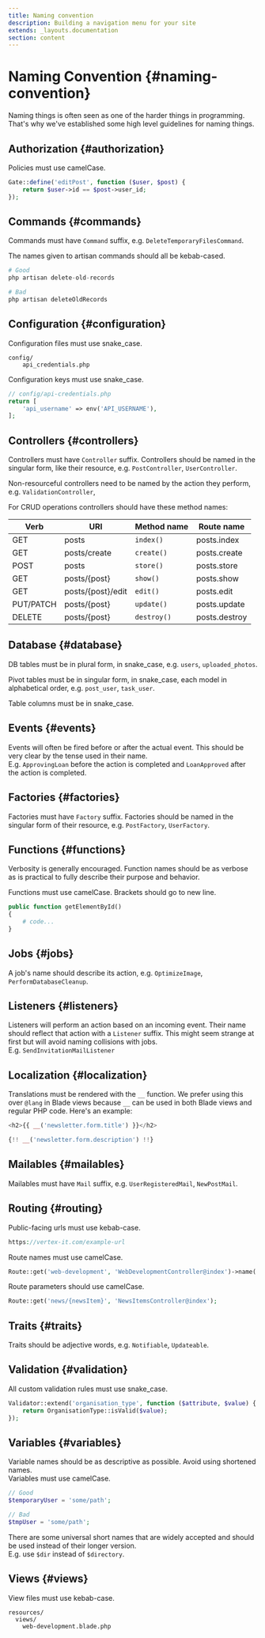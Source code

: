 ```yaml
---
title: Naming convention
description: Building a navigation menu for your site
extends: _layouts.documentation
section: content
---
```


# Naming Convention {#naming-convention}

Naming things is often seen as one of the harder things in programming. That's why we've established some high level guidelines for naming things.

## Authorization {#authorization}

Policies must use camelCase.

```php
Gate::define('editPost', function ($user, $post) {
    return $user->id == $post->user_id;
});
```

## Commands {#commands}

Commands must have `Command` suffix, e.g. `DeleteTemporaryFilesCommand`.

The names given to artisan commands should all be kebab-cased.

```php
# Good
php artisan delete-old-records

# Bad
php artisan deleteOldRecords
```

## Configuration {#configuration}

Configuration files must use snake_case.
```
config/
    api_credentials.php
```

Configuration keys must use snake_case.

```php
// config/api-credentials.php
return [
    'api_username' => env('API_USERNAME'),
];
```

## Controllers {#controllers}

Controllers must have `Controller` suffix. Controllers should be named in the singular form, like their resource, e.g. `PostController`, `UserController`.

Non-resourceful controllers need to be named by the action they perform, e.g. `ValidationController`,

For CRUD operations controllers should have these method names:

| Verb      | URI               | Method name | Route name    |
|-----------|-------------------|-------------|---------------|
| GET       | posts             | `index()`   | posts.index   |
| GET       | posts/create      | `create()`  | posts.create  |
| POST      | posts             | `store()`   | posts.store   |
| GET       | posts/{post}      | `show()`    | posts.show    |
| GET       | posts/{post}/edit | `edit()`    | posts.edit    |
| PUT/PATCH | posts/{post}      | `update()`  | posts.update  |
| DELETE    | posts/{post}      | `destroy()` | posts.destroy |

## Database {#database}

DB tables must be in plural form, in snake_case, e.g. `users`, `uploaded_photos`.

Pivot tables must be in singular form, in snake_case, each model in alphabetical order, e.g. `post_user`, `task_user`.

Table columns must be in snake_case.

## Events {#events}

Events will often be fired before or after the actual event. This should be very clear by the tense used in their name.  
E.g. `ApprovingLoan` before the action is completed and `LoanApproved` after the action is completed.

## Factories {#factories}

Factories must have `Factory` suffix. Factories should be named in the singular form of their resource, e.g. `PostFactory`, `UserFactory`.

## Functions {#functions}

Verbosity is generally encouraged. Function names should be as verbose as is practical to fully describe their purpose and behavior.

Functions must use camelCase. Brackets should go to new line.

```php
public function getElementById()
{
    # code...
}
```

## Jobs {#jobs}

A job's name should describe its action, e.g. `OptimizeImage`, `PerformDatabaseCleanup`.

## Listeners {#listeners}

Listeners will perform an action based on an incoming event. Their name should reflect that action with a `Listener` suffix. This might seem strange at first but will avoid naming collisions with jobs.  
E.g. `SendInvitationMailListener`

## Localization {#localization}

Translations must be rendered with the `__` function. We prefer using this over `@lang` in Blade views because `__` can be used in both Blade views and regular PHP code. Here's an example:
```php
<h2>{{ __('newsletter.form.title') }}</h2>

{!! __('newsletter.form.description') !!}
```

## Mailables {#mailables}

Mailables must have `Mail` suffix, e.g. `UserRegisteredMail`, `NewPostMail`.

## Routing {#routing}

Public-facing urls must use kebab-case.

```php
https://vertex-it.com/example-url
```

Route names must use camelCase.

```php
Route::get('web-development', 'WebDevelopmentController@index')->name('webDevelopment');
```

Route parameters should use camelCase.

```php
Route::get('news/{newsItem}', 'NewsItemsController@index');
```

## Traits {#traits}

Traits should be adjective words, e.g. `Notifiable`, `Updateable`.

## Validation {#validation}

All custom validation rules must use snake_case.
```php
Validator::extend('organisation_type', function ($attribute, $value) {
    return OrganisationType::isValid($value);
});
```

## Variables {#variables}

Variable names should be as descriptive as possible. Avoid using shortened names.  
Variables must use camelCase.

```php
// Good
$temporaryUser = 'some/path';

// Bad
$tmpUser = 'some/path';
```

There are some universal short names that are widely accepted and should be used instead of their longer version.  
E.g. use `$dir` instead of `$directory`.

## Views {#views}

View files must use kebab-case.
```
resources/
  views/
    web-development.blade.php
```
